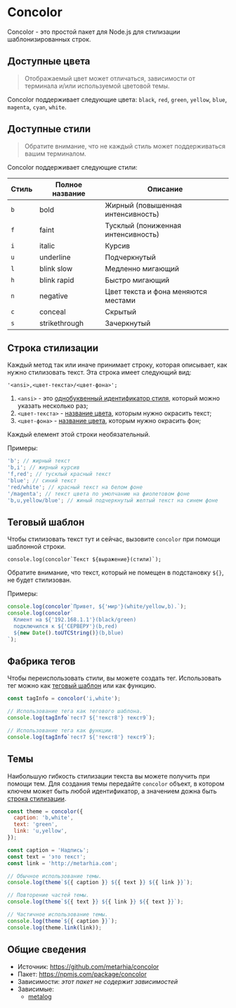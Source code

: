 # Concolor

Concolor - это простой пакет для Node.js для стилизации шаблонизированных строк.

## Доступные цвета

> Отображаемый цвет может отличаться, зависимости от терминала и/или используемой цветовой темы.

Concolor поддерживает следующие цвета: `black`, `red`, `green`, `yellow`, `blue`, `magenta`, `cyan`, `white`.

## Доступные стили

> Обратите внимание, что не каждый стиль может поддерживаться вашим терминалом.

Concolor поддерживает следующие стили:

| Стиль | Полное название | Описание                            |
|-------|-----------------|-------------------------------------|
| `b`   | bold            | Жирный (повышенная интенсивность)   |
| `f`   | faint           | Тусклый (пониженная интенсивность)  |
| `i`   | italic          | Курсив                              |
| `u`   | underline       | Подчеркнутый                        |
| `l`   | blink slow      | Медленно мигающий                   |
| `h`   | blink rapid     | Быстро мигающий                     |
| `n`   | negative        | Цвет текста и фона меняются местами |
| `c`   | conceal         | Скрытый                             |
| `s`   | strikethrough   | Зачеркнутый                         |

## Строка стилизации

Каждый метод так или иначе принимает строку, которая описывает, как нужно стилизовать текст.
Эта строка имеет следующий вид:

```js:no-line-numbers
'<ansi>,<цвет-текста>/<цвет-фона>';
```

1. `<ansi>` - это [однобуквенный идентификатор стиля](#доступные-стили), который можно указать несколько раз;
2. `<цвет-текста>` - [название цвета](#доступные-цвета), которым нужно окрасить текст;
3. `<цвет-фона>` - [название цвета](#доступные-цвета), которым нужно окрасить фон;

Каждый елемент этой строки необязательный.

Примеры:

```js
'b'; // жирный текст
'b,i'; // жирный курсив
'f,red'; // тусклый красный текст
'blue'; // синий текст
'red/white'; // красный текст на белом фоне
'/magenta'; // текст цвета по умолчанию на фиолетовом фоне
'b,u,yellow/blue'; // жиный подчеркнутый желтый текст на синем фоне
```

## Теговый шаблон

Чтобы стилизовать текст тут и сейчас, вызовите `concolor` при помощи шаблонной строки.

```js:no-line-numbers
console.log(concolor`Текст ${выражение}(стили)`);
```

Обратите внимание, что текст, который не помещен в подстановку `${}`, не будет стилизован.

Примеры:

```js
console.log(concolor`Привет, ${'мир'}(white/yellow,b).`);
console.log(concolor`
  Клиент на ${'192.168.1.1'}(black/green)
  подключился к ${'СЕРВЕРУ'}(b,red)
  ${new Date().toUTCString()}(b,blue)
`);
```

## Фабрика тегов

Чтобы переиспользовать стили, вы можете создать тег.
Использовать тег можно как [теговый шаблон](#теговый-шаблон) или как функцию.

```js
const tagInfo = concolor('i,white');

// Использование тега как тегового шаблона.
console.log(tagInfo`тест7 ${'текст8'} текст9`);

// Использование тега как функции.
console.log(tagInfo`тест7 ${'текст8'} текст9`);
```

## Темы

Наибольшую гибкость стилизации текста вы можете получить при помощи тем.
Для создания темы передайте `concolor` объект, в котором ключем может быть любой идентификатор, а значением дожна быть [строка стилизации](#строка-стилизации).

```js
const theme = concolor({
  caption: 'b,white',
  text: 'green',
  link: 'u,yellow',
});

const caption = 'Надпись';
const text = 'это текст';
const link = 'http://metarhia.com';

// Обычное использование темы.
console.log(theme`${{ caption }} ${{ text }} ${{ link }}`);

// Повторение частей темы.
console.log(theme`${{ text }} ${{ link }} ${{ text }}`);

// Частичное использование темы.
console.log(theme`${{ caption }}`);
console.log(theme.link(link));
```

## Общие сведения

- Источник: <https://github.com/metarhia/concolor>
- Пакет: <https://npmjs.com/package/concolor>
- Зависимости: _этот пакет не содержит зависимостей_
- Зависимые:
  - [metalog](./metalog.md)
